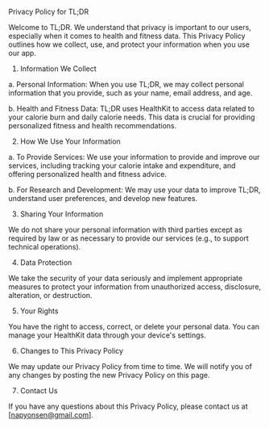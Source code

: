 Privacy Policy for TL;DR

Welcome to TL;DR. We understand that privacy is important to our users, especially when it comes to health and fitness data. This Privacy Policy outlines how we collect, use, and protect your information when you use our app.

1. Information We Collect

a. Personal Information: When you use TL;DR, we may collect personal information that you provide, such as your name, email address, and age.

b. Health and Fitness Data: TL;DR uses HealthKit to access data related to your calorie burn and daily calorie needs. This data is crucial for providing personalized fitness and health recommendations.

2. How We Use Your Information

a. To Provide Services: We use your information to provide and improve our services, including tracking your calorie intake and expenditure, and offering personalized health and fitness advice.

b. For Research and Development: We may use your data to improve TL;DR, understand user preferences, and develop new features.

3. Sharing Your Information

We do not share your personal information with third parties except as required by law or as necessary to provide our services (e.g., to support technical operations).

4. Data Protection

We take the security of your data seriously and implement appropriate measures to protect your information from unauthorized access, disclosure, alteration, or destruction.

5. Your Rights

You have the right to access, correct, or delete your personal data. You can manage your HealthKit data through your device's settings.

6. Changes to This Privacy Policy

We may update our Privacy Policy from time to time. We will notify you of any changes by posting the new Privacy Policy on this page.

7. Contact Us

If you have any questions about this Privacy Policy, please contact us at [napyonsen@gmail.com].
